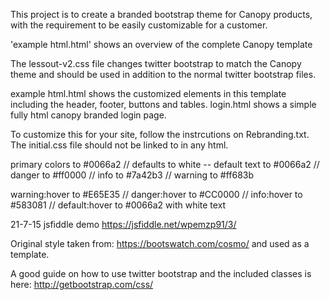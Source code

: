 This project is to create a branded bootstrap theme for Canopy products, with the requirement to be easily customizable for a customer.

'example html.html' shows an overview of the complete Canopy template

The lessout-v2.css file changes twitter bootstrap to match the Canopy theme and should be used in addition to the normal twitter bootstrap files.

example html.html shows the customized elements in this template including the header, footer, buttons and tables.
login.html shows a simple fully html canopy branded login page.

To customize this for your site, follow the instrcutions on Rebranding.txt. The initial.css file should not be linked to in any html.

primary colors to #0066a2 //
 defaults to white -- default text to #0066a2 //
 danger to #ff0000 //
 info to #7a42b3 //
 warning to #ff683b

warning:hover to #E65E35 //
 danger:hover to #CC0000 //
 info:hover to #583081 //
 default:hover to #0066a2 with white text

21-7-15 jsfiddle demo https://jsfiddle.net/wpemzp91/3/

Original style taken from: https://bootswatch.com/cosmo/ and used as a template.

A good guide on how to use twitter bootstrap and the included classes is here: http://getbootstrap.com/css/
